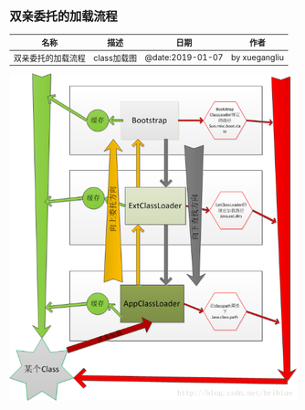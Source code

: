 双亲委托的加载流程
---
|名称|描述|日期|作者|
|---|---|---|---|
|双亲委托的加载流程|class加载图|@date:2019-01-07|by xuegangliu|

![双亲委托的加载流程](../images/classloader.png)